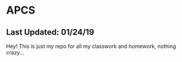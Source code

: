 # APCS

Last Updated: 01/24/19
------------------------------------------------------------------------------------------------------------------------------------------
Hey! This is just my repo for all my classwork and homework, nothing crazy...
